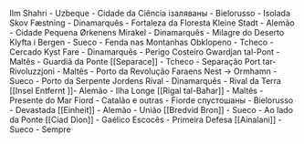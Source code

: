 Ilm Shahri - Uzbeque - Cidade da Ciência
ізаляваны - Bielorusso - Isolada
Skov Fæstning - Dinamarquês - Fortaleza da Floresta
Kleine Stadt - Alemão - Cidade Pequena
Ørkenens Mirakel - Dinamarquês - Milagre do Deserto
Klyfta i Bergen - Sueco - Fenda nas Montanhas
Obklopeno - Tcheco - Cercado
Kyst Fare - Dinamarquês - Perigo Costeiro
Gwardjan tal-Pont - Maltês - Guardiã da Ponte
[[Separace]] - Tcheco - Separação
Port tar-Rivoluzzjoni - Maltês - Porto da Revolução
Faraens Nest -> Ormhamn - Sueco - Porto da Serpente
Jordens Rival - Dinamarquês - Rival da Terra
[[Insel Entfernt ]]- Alemão - Ilha Longe
[[Rigal tal-Baħar]] - Maltês - Presente do Mar
Fiord - Catalão e outras - Fiorde
спустошаны - Bielorusso - Devastada
[[Einheit]] - Alemão - União
[[Bredvid Bron]] - Sueco - Ao lado da Ponte
[[Ciad Dìon]] - Gaélico Escocês - Primeira Defesa
[[Ainalani]] - Sueco - Sempre
